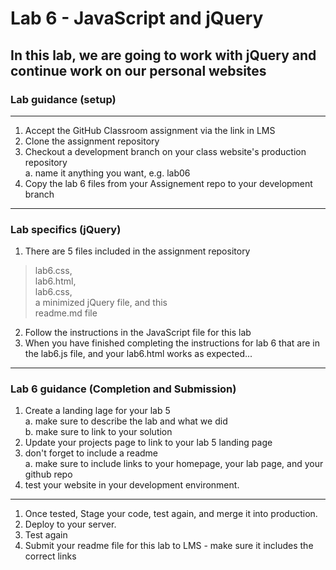 # Lab 6 - JavaScript and jQuery

## In this lab, we are going to work with jQuery and continue work on our personal websites

### Lab guidance (setup)

- - -

1. Accept the GitHub Classroom assignment via the link in LMS
2. Clone the assignment repository
3. Checkout a development branch on your class website's production repository  
a. name it anything you want, e.g. lab06
4. Copy the lab 6 files from your Assignement repo to your development branch

- - -  

### Lab specifics (jQuery)

1. There are 5 files included in the assignment repository

> lab6.css,  
lab6.html,  
lab6.css,  
a minimized jQuery file, and this  
readme.md file

2. Follow the instructions in the JavaScript file for this lab  
3. When you have finished completing the instructions for lab 6 that are in the lab6.js file, and your lab6.html works as expected...  

- - -

### Lab 6 guidance (Completion and Submission)

1. Create a landing lage for your lab 5  
a. make sure to describe the lab and what we did  
b. make sure to link to your solution  
2. Update your projects page to link to your lab 5 landing page
3. don't forget to include a readme  
a. make sure to include links to your homepage, your lab page, and your github repo
4. test your website in your development environment.

- - -

1. Once tested, Stage your code, test again, and merge it into production.
2. Deploy to your server.
3. Test again
4. Submit your readme file for this lab to LMS - make sure it includes the correct links